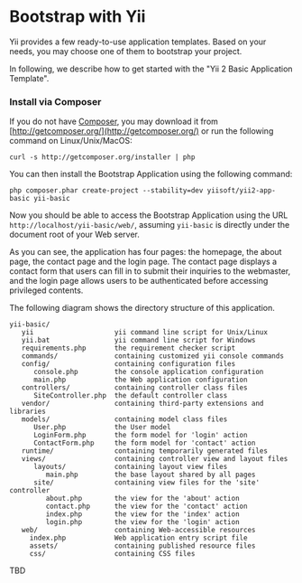 Bootstrap with Yii
==================

Yii provides a few ready-to-use application templates. Based on your needs, you may
choose one of them to bootstrap your project.

In following, we describe how to get started with the "Yii 2 Basic Application Template".


### Install via Composer

If you do not have [Composer](http://getcomposer.org/), you may download it from
[http://getcomposer.org/](http://getcomposer.org/) or run the following command on Linux/Unix/MacOS:

~~~
curl -s http://getcomposer.org/installer | php
~~~

You can then install the Bootstrap Application using the following command:

~~~
php composer.phar create-project --stability=dev yiisoft/yii2-app-basic yii-basic
~~~

Now you should be able to access the Bootstrap Application using the URL `http://localhost/yii-basic/web/`,
assuming `yii-basic` is directly under the document root of your Web server.


As you can see, the application has four pages: the homepage, the about page,
the contact page and the login page. The contact page displays a contact
form that users can fill in to submit their inquiries to the webmaster,
and the login page allows users to be authenticated before accessing privileged contents.


The following diagram shows the directory structure of this application.

~~~
yii-basic/
   yii                    yii command line script for Unix/Linux
   yii.bat                yii command line script for Windows
   requirements.php       the requirement checker script
   commands/              containing customized yii console commands
   config/                containing configuration files
      console.php         the console application configuration
      main.php            the Web application configuration
   controllers/           containing controller class files
      SiteController.php  the default controller class
   vendor/                containing third-party extensions and libraries
   models/                containing model class files
      User.php            the User model
      LoginForm.php       the form model for 'login' action
      ContactForm.php     the form model for 'contact' action
   runtime/               containing temporarily generated files
   views/                 containing controller view and layout files
      layouts/            containing layout view files
         main.php         the base layout shared by all pages
      site/               containing view files for the 'site' controller
         about.php        the view for the 'about' action
         contact.php      the view for the 'contact' action
         index.php        the view for the 'index' action
         login.php        the view for the 'login' action
   web/                   containing Web-accessible resources
     index.php            Web application entry script file
     assets/              containing published resource files
     css/                 containing CSS files
~~~


TBD
